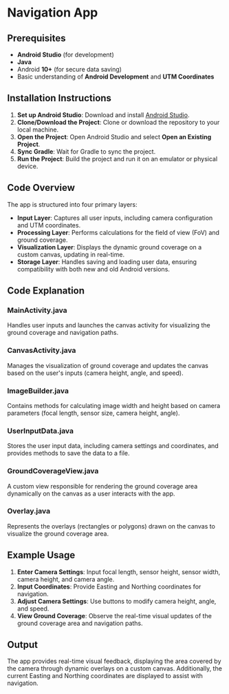 # Navigation App

## Prerequisites
- **Android Studio** (for development)
- **Java** 
- Android **10+** (for secure data saving)
- Basic understanding of **Android Development** and **UTM Coordinates**

## Installation Instructions
1. **Set up Android Studio**: Download and install [Android Studio](https://developer.android.com/studio).
2. **Clone/Download the Project**: Clone or download the repository to your local machine.
3. **Open the Project**: Open Android Studio and select **Open an Existing Project**.
4. **Sync Gradle**: Wait for Gradle to sync the project.
5. **Run the Project**: Build the project and run it on an emulator or physical device.

## Code Overview
The app is structured into four primary layers:
- **Input Layer**: Captures all user inputs, including camera configuration and UTM coordinates.
- **Processing Layer**: Performs calculations for the field of view (FoV) and ground coverage.
- **Visualization Layer**: Displays the dynamic ground coverage on a custom canvas, updating in real-time.
- **Storage Layer**: Handles saving and loading user data, ensuring compatibility with both new and old Android versions.

## Code Explanation

### MainActivity.java
Handles user inputs and launches the canvas activity for visualizing the ground coverage and navigation paths.

### CanvasActivity.java
Manages the visualization of ground coverage and updates the canvas based on the user's inputs (camera height, angle, and speed).

### ImageBuilder.java
Contains methods for calculating image width and height based on camera parameters (focal length, sensor size, camera height, angle).

### UserInputData.java
Stores the user input data, including camera settings and coordinates, and provides methods to save the data to a file.

### GroundCoverageView.java
A custom view responsible for rendering the ground coverage area dynamically on the canvas as a user interacts with the app.

### Overlay.java
Represents the overlays (rectangles or polygons) drawn on the canvas to visualize the ground coverage area.

## Example Usage
1. **Enter Camera Settings**: Input focal length, sensor height, sensor width, camera height, and camera angle.
2. **Input Coordinates**: Provide Easting and Northing coordinates for navigation.
3. **Adjust Camera Settings**: Use buttons to modify camera height, angle, and speed.
4. **View Ground Coverage**: Observe the real-time visual updates of the ground coverage area and navigation paths.

## Output
The app provides real-time visual feedback, displaying the area covered by the camera through dynamic overlays on a custom canvas. Additionally, the current Easting and Northing coordinates are displayed to assist with navigation.


